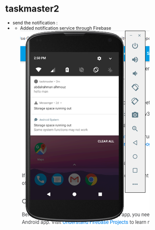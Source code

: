 # taskmaster2
* send the notification :
* * Added notification service through Firebase
![notification](img/Capture.PNG)
